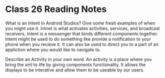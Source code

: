 # Class 26 Reading Notes

What is an Intent in Android Studios? Give some fresh examples of when you might use it.
Intnet is what activates activities, services, and broadcast receivers, Intent is a messenger that binds different components together.
Intent might be used to do something like provide a notification to your phone when you recieve it. It can also be used to direct you to a part of an appliction where you would like to navigate to.

Describe an Activity in your own word.
An activity is a place where you bring the xml to life by giving components functionality. It allows the displays to be interative and allow them to be useable by our users.
